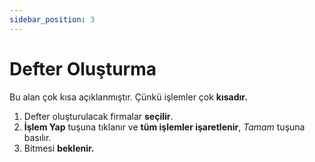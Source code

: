 ```yaml
---
sidebar_position: 3
---
```


# Defter Oluşturma

Bu alan çok kısa açıklanmıştır. Çünkü işlemler çok **kısadır.**

1. Defter oluşturulacak firmalar **seçilir**.
2. **İşlem Yap** tuşuna tıklanır ve **tüm işlemler işaretlenir**, *Tamam* tuşuna basılır.
3. Bitmesi **beklenir.**